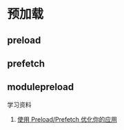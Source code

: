 # 预加载

## preload

## prefetch

## modulepreload



学习资料

1. [使用 Preload/Prefetch 优化你的应用](https://zhuanlan.zhihu.com/p/48521680)

